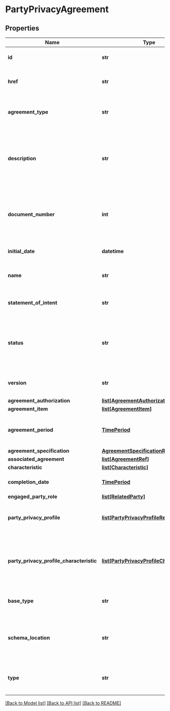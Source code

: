 # PartyPrivacyAgreement

## Properties
Name | Type | Description | Notes
------------ | ------------- | ------------- | -------------
**id** | **str** | Unique identifier for the agreement | [optional] 
**href** | **str** | Unique url identifying the agreement as a resource | [optional] 
**agreement_type** | **str** | The type of the agreement. For example commercial | 
**description** | **str** | Narrative that explains the agreement and details about the it , such as why the agreement is taking place. | [optional] 
**document_number** | **int** | A reference number assigned to an Agreement that follows a prescribed numbering system. | [optional] 
**initial_date** | **datetime** | Date at which the agreement was initialized | [optional] 
**name** | **str** | A human-readable name for the agreement | 
**statement_of_intent** | **str** | An overview and goals of the Agreement | [optional] 
**status** | **str** | The current status of the agreement. Typical values are: in process, approved and rejected | [optional] 
**version** | **str** | A string identifying the version of the agreement | [optional] 
**agreement_authorization** | [**list[AgreementAuthorization]**](AgreementAuthorization.md) |  | [optional] 
**agreement_item** | [**list[AgreementItem]**](AgreementItem.md) |  | 
**agreement_period** | [**TimePeriod**](TimePeriod.md) | The time period during which the Agreement is in effect. | [optional] 
**agreement_specification** | [**AgreementSpecificationRef**](AgreementSpecificationRef.md) |  | [optional] 
**associated_agreement** | [**list[AgreementRef]**](AgreementRef.md) |  | [optional] 
**characteristic** | [**list[Characteristic]**](Characteristic.md) |  | [optional] 
**completion_date** | [**TimePeriod**](TimePeriod.md) | Date at which the agreement is completed | [optional] 
**engaged_party_role** | [**list[RelatedParty]**](RelatedParty.md) |  | 
**party_privacy_profile** | [**list[PartyPrivacyProfileRef]**](PartyPrivacyProfileRef.md) | The privacy profiles that are the subject of the agreement | [optional] 
**party_privacy_profile_characteristic** | [**list[PartyPrivacyProfileCharacteristic]**](PartyPrivacyProfileCharacteristic.md) | A list of (typically) high criticality characteristics whose chosen privacy rules are included in the agreement | [optional] 
**base_type** | **str** | When sub-classing, this defines the super-class | [optional] 
**schema_location** | **str** | A URI to a JSON-Schema file that defines additional attributes and relationships | [optional] 
**type** | **str** | When sub-classing, this defines the sub-class entity name | [optional] 

[[Back to Model list]](../README.md#documentation-for-models) [[Back to API list]](../README.md#documentation-for-api-endpoints) [[Back to README]](../README.md)


